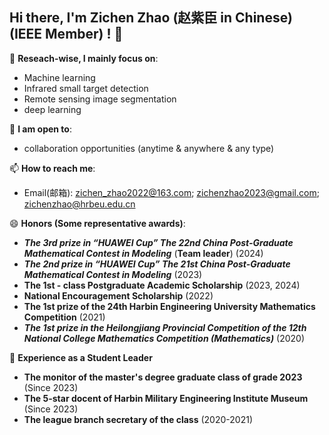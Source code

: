 ## Hi there, I'm Zichen Zhao (赵紫臣 in Chinese) (IEEE Member) ! 👋


🔭 **Reseach-wise, I mainly focus on**:

- Machine learning
- Infrared small target detection
- Remote sensing image segmentation
- deep learning

👯 **I am open to**:

- collaboration opportunities (anytime & anywhere & any type)

📫 **How to reach me**:

- Email(邮箱): zichen_zhao2022@163.com; zichenzhao2023@gmail.com; zichenzhao@hrbeu.edu.cn

😄 **Honors (Some representative awards)**:
+ **_The 3rd prize in “HUAWEI Cup” The 22nd China Post-Graduate Mathematical Contest in Modeling_** (**Team leader**) (2024)
+ **_The 2nd prize in “HUAWEI Cup” The 21st China Post-Graduate Mathematical Contest in Modeling_**  (2023)
+ **The 1st - class Postgraduate Academic Scholarship**  (2023, 2024)
+ **National Encouragement Scholarship**  (2022)
+ **The 1st prize of the 24th Harbin Engineering University Mathematics Competition**  (2021)
+ **_The 1st prize in the Heilongjiang Provincial Competition of the 12th National College Mathematics Competition (Mathematics)_** (2020)

📕 **Experience as a Student Leader**
+ **The monitor of the master's degree graduate class of grade 2023** (Since 2023)
+ **The 5-star docent of Harbin Military Engineering Institute Museum** (Since 2023)
+ **The league branch secretary of the class** (2020-2021)

<!--
**Zichen-Zhao01/Zichen-Zhao01** is a ✨ _special_ ✨ repository because its `README.md` (this file) appears on your GitHub profile.

Here are some ideas to get you started:
- 🌱 I’m currently learning ...
- 👯 I’m looking to collaborate on ...
- 🤔 I’m looking for help with ...
- 💬 Ask me about ...
- 📫 How to reach me: ...
- 😄 Pronouns: ...
- ⚡ Fun fact: ...
-->
